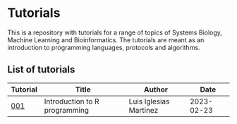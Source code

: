 # Tutorials
This is a repository with tutorials for a range of topics of Systems Biology, Machine Learning and Bioinformatics. 
The tutorials are meant as an introduction to programming languages, protocols and algorithms. 

## List of tutorials

| Tutorial | Title | Author | Date |
| -------- | ----- | ------ | ---- |
| [001] | Introduction to R programming | Luis Iglesias Martinez | 2023-02-23 |



[001]: https://github.com/Systems-Biology-Ireland/Tutorials/tree/main/tutorials/Tutorial_001
